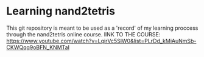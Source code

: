 # Learning nand2tetris
This git repository is meant to be used as a 'record' of my learning proccess through the nand2tetris online course.
lINK TO THE COURSE: https://www.youtube.com/watch?v=LqirVc5SlW0&list=PLrDd_kMiAuNmSb-CKWQqq9oBFN_KNMTaI
